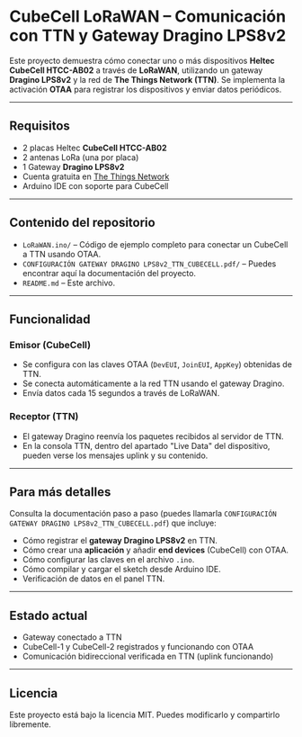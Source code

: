 # CubeCell LoRaWAN – Comunicación con TTN y Gateway Dragino LPS8v2

Este proyecto demuestra cómo conectar uno o más dispositivos **Heltec CubeCell HTCC-AB02** a través de **LoRaWAN**, utilizando un gateway **Dragino LPS8v2** y la red de **The Things Network (TTN)**. Se implementa la activación **OTAA** para registrar los dispositivos y enviar datos periódicos.

---

## Requisitos

- 2 placas Heltec **CubeCell HTCC-AB02**
- 2 antenas LoRa (una por placa)
- 1 Gateway **Dragino LPS8v2**
- Cuenta gratuita en [The Things Network](https://www.thethingsnetwork.org/)
- Arduino IDE con soporte para CubeCell
---

## Contenido del repositorio

- `LoRaWAN.ino/` – Código de ejemplo completo para conectar un CubeCell a TTN usando OTAA.
- `CONFIGURACIÓN GATEWAY DRAGINO LPS8v2_TTN_CUBECELL.pdf/` – Puedes encontrar aquí la documentación del proyecto.
- `README.md` – Este archivo.

---

## Funcionalidad

### Emisor (CubeCell)
- Se configura con las claves OTAA (`DevEUI`, `JoinEUI`, `AppKey`) obtenidas de TTN.
- Se conecta automáticamente a la red TTN usando el gateway Dragino.
- Envía datos cada 15 segundos a través de LoRaWAN.

### Receptor (TTN)
- El gateway Dragino reenvía los paquetes recibidos al servidor de TTN.
- En la consola TTN, dentro del apartado "Live Data" del dispositivo, pueden verse los mensajes uplink y su contenido.

---

## Para más detalles

Consulta la documentación paso a paso (puedes llamarla `CONFIGURACIÓN GATEWAY DRAGINO LPS8v2_TTN_CUBECELL.pdf`) que incluye:

- Cómo registrar el **gateway Dragino LPS8v2** en TTN.
- Cómo crear una **aplicación** y añadir **end devices** (CubeCell) con OTAA.
- Cómo configurar las claves en el archivo `.ino`.
- Cómo compilar y cargar el sketch desde Arduino IDE.
- Verificación de datos en el panel TTN.

---

## Estado actual

- Gateway conectado a TTN
- CubeCell-1 y CubeCell-2 registrados y funcionando con OTAA
- Comunicación bidireccional verificada en TTN (uplink funcionando)

---

## Licencia

Este proyecto está bajo la licencia MIT. Puedes modificarlo y compartirlo libremente.
